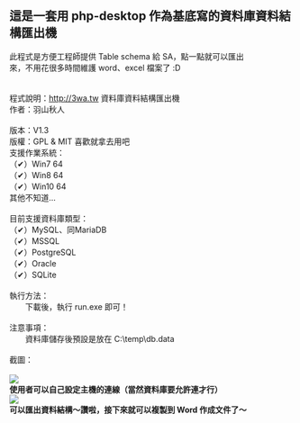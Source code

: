 這是一套用 php-desktop 作為基底寫的資料庫資料結構匯出機
-------------------------------------------------
此程式是方便工程師提供 Table schema 給 SA，點一點就可以匯出 <br>
來，不用花很多時間維護 word、excel 檔案了 :D <br>
<br>
<br>
程式說明：http://3wa.tw 資料庫資料結構匯出機 <br>
作者：羽山秋人 <br>                      
版本：V1.3 <br>
版權：GPL & MIT 喜歡就拿去用吧 <br>
支援作業系統：<br>
（✔）Win7 64 <br>
（✔）Win8 64 <br>
（✔）Win10 64 <br>
其他不知道...<br>
<br>
目前支援資料庫類型：<br>
（✔）MySQL、同MariaDB <br>
（✔）MSSQL <br>
（✔）PostgreSQL <br>
（✔）Oracle <br>
（✔）SQLite <br>
<br>
執行方法：<br>
　　下載後，執行 run.exe 即可！<br>
<br>
注意事項：<br>
　　資料庫儲存後預設是放在 C:\temp\db.data <br>
<br>
截圖：<br>
<br>
<img src='http://3wa.tw/photo/small.php?w_size=900&compassion=85&file_name=users/shadow/20150414_161846_0.png'>
<br>
<b>使用者可以自己設定主機的連線（當然資料庫要允許連才行）</b>
<br>
<img src='http://3wa.tw/photo/small.php?w_size=900&compassion=85&file_name=users/shadow/20150414_161846_1.png'>
<br>
<b>可以匯出資料結構～讚啦，接下來就可以複製到 Word 作成文件了～</b>
